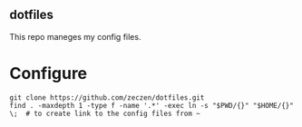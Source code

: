 ## dotfiles
This repo maneges my config files.

# Configure
```
git clone https://github.com/zeczen/dotfiles.git
find . -maxdepth 1 -type f -name '.*' -exec ln -s "$PWD/{}" "$HOME/{}" \;  # to create link to the config files from ~
